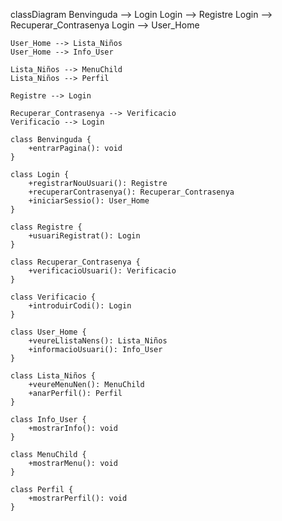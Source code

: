 classDiagram
    Benvinguda --> Login
    Login --> Registre
    Login --> Recuperar_Contrasenya
    Login --> User_Home
    
    User_Home --> Lista_Niños
    User_Home --> Info_User
    
    Lista_Niños --> MenuChild
    Lista_Niños --> Perfil
    
    Registre --> Login
    
    Recuperar_Contrasenya --> Verificacio
    Verificacio --> Login
    
    class Benvinguda {
        +entrarPagina(): void
    }
    
    class Login {
        +registrarNouUsuari(): Registre
        +recuperarContrasenya(): Recuperar_Contrasenya
        +iniciarSessio(): User_Home
    }
    
    class Registre {
        +usuariRegistrat(): Login
    }
    
    class Recuperar_Contrasenya {
        +verificacioUsuari(): Verificacio
    }
    
    class Verificacio {
        +introduirCodi(): Login
    }
    
    class User_Home {
        +veureLlistaNens(): Lista_Niños
        +informacioUsuari(): Info_User
    }
    
    class Lista_Niños {
        +veureMenuNen(): MenuChild
        +anarPerfil(): Perfil
    }
    
    class Info_User {
        +mostrarInfo(): void
    }
    
    class MenuChild {
        +mostrarMenu(): void
    }
    
    class Perfil {
        +mostrarPerfil(): void
    }

